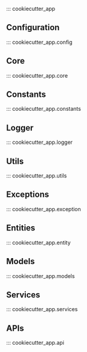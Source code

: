 ::: cookiecutter_app

## Configuration

::: cookiecutter_app.config

## Core

::: cookiecutter_app.core

## Constants

::: cookiecutter_app.constants

## Logger

::: cookiecutter_app.logger

## Utils

::: cookiecutter_app.utils

## Exceptions

::: cookiecutter_app.exception

## Entities

::: cookiecutter_app.entity

## Models

::: cookiecutter_app.models

## Services

::: cookiecutter_app.services

## APIs

::: cookiecutter_app.api

